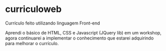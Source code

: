 # curriculoweb
Currículo feito utilizando linguagem Front-end

Aprendi o básico de HTML, CSS e Javascript (JQuery lib) em um workshop, agora continuarei a implementar o conhecimento que estarei adquirindo para melhorar o currículo.
